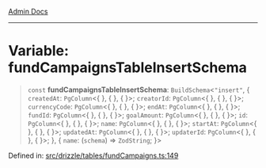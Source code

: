 [Admin Docs](/)

***

# Variable: fundCampaignsTableInsertSchema

> `const` **fundCampaignsTableInsertSchema**: `BuildSchema`\<`"insert"`, \{ `createdAt`: `PgColumn`\<\{ \}, \{ \}, \{ \}\>; `creatorId`: `PgColumn`\<\{ \}, \{ \}, \{ \}\>; `currencyCode`: `PgColumn`\<\{ \}, \{ \}, \{ \}\>; `endAt`: `PgColumn`\<\{ \}, \{ \}, \{ \}\>; `fundId`: `PgColumn`\<\{ \}, \{ \}, \{ \}\>; `goalAmount`: `PgColumn`\<\{ \}, \{ \}, \{ \}\>; `id`: `PgColumn`\<\{ \}, \{ \}, \{ \}\>; `name`: `PgColumn`\<\{ \}, \{ \}, \{ \}\>; `startAt`: `PgColumn`\<\{ \}, \{ \}, \{ \}\>; `updatedAt`: `PgColumn`\<\{ \}, \{ \}, \{ \}\>; `updaterId`: `PgColumn`\<\{ \}, \{ \}, \{ \}\>; \}, \{ `name`: (`schema`) => `ZodString`; \}\>

Defined in: [src/drizzle/tables/fundCampaigns.ts:149](https://github.com/Sourya07/talawa-api/blob/aac5f782223414da32542752c1be099f0b872196/src/drizzle/tables/fundCampaigns.ts#L149)
